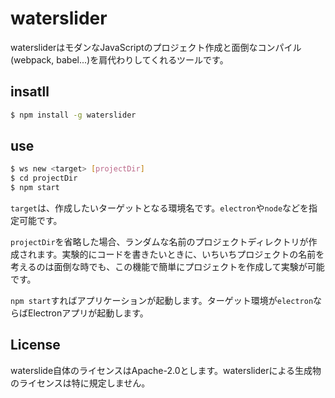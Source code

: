 # waterslider

watersliderはモダンなJavaScriptのプロジェクト作成と面倒なコンパイル(webpack, babel...)を肩代わりしてくれるツールです。

## insatll

```sh
$ npm install -g waterslider
```

## use

```sh
$ ws new <target> [projectDir]
$ cd projectDir
$ npm start
```

`target`は、作成したいターゲットとなる環境名です。`electron`や`node`などを指定可能です。

`projectDir`を省略した場合、ランダムな名前のプロジェクトディレクトリが作成されます。実験的にコードを書きたいときに、いちいちプロジェクトの名前を考えるのは面倒な時でも、この機能で簡単にプロジェクトを作成して実験が可能です。

`npm start`すればアプリケーションが起動します。ターゲット環境が`electron`ならばElectronアプリが起動します。

## License

waterslide自体のライセンスはApache-2.0とします。watersliderによる生成物のライセンスは特に規定しません。
